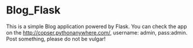 # Blog_Flask
This is a simple Blog application powered by Flask.
You can check the app on the http://copser.pythonanywhere.com/, username: admin, pass:admin.
Post something, please do not be vulgar!

